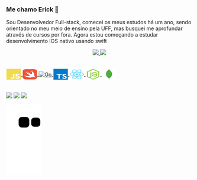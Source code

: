 ### Me chamo Erick 👋
<p>
       Sou Desenvolvedor Full-stack, comecei os meus estudos há um ano,  sendo orientado no meu meio de ensino pela UFF, mas busquei me aprofundar através de cursos por fora. Agora estou começando a estudar desenvolvimento IOS nativo usando swift
  </p>
<div align="center">
  <a href="https://github.com/ErickElc">
  <img height="160em" src="https://github-readme-stats.vercel.app/api?username=ErickElc&show_icons=true&theme=merko&include_all_commits=true&count_private=true"/>
  <img height="160em" src="https://github-readme-stats.vercel.app/api/top-langs/?username=ErickElc&layout=compact&langs_count=7&theme=merko"/>
</div>
<div class="Icon" ></br>
  </br>
   <img align="center" alt="Js" style="text-align: start;"height="30" width="40" src="https://raw.githubusercontent.com/devicons/devicon/master/icons/javascript/javascript-plain.svg">  
   <img align="center" alt="Swift" style="text-align: start;"height="30" width="40" src="https://raw.githubusercontent.com/devicons/devicon/master/icons/swift/swift-original.svg">  
   <img align="center" alt="Go" style="text-align: start;"height="30" width="40" src="https://raw.githubusercontent.com/jmnote/z-icons/master/svg/go.svg">  
   <img align="center" alt="Ts" style="text-align: start;"height="30" width="40" src="https://raw.githubusercontent.com/devicons/devicon/master/icons/typescript/typescript-plain.svg"> 
   <img align="center" alt="React" style="text-align: center;"justify="center" height="30" width="40" src="https://raw.githubusercontent.com/devicons/devicon/master/icons/react/react-original.svg">  
   <img align="center" alt="nodejs" style="text-align: start;"height="30" width="40" src="https://raw.githubusercontent.com/devicons/devicon/master/icons/nodejs/nodejs-plain.svg">
   <img align="center" alt="mongodb" style="text-align: start;"height="30" width="40" src="https://raw.githubusercontent.com/devicons/devicon/master/icons/mongodb/mongodb-plain.svg">   
   
</div>
<div> 
  </br>
 </br>
  <a href = "mailto:ericklucas@id.uff.br" align="center"><img src="https://img.shields.io/badge/-Gmail-%23333?style=for-the-badge&logo=gmail&logoColor=white" target="_blank"></a>
  <a href="https://www.linkedin.com/in/erick-nascimento-1926a8231/" align="center" ><img src="https://img.shields.io/badge/-LinkedIn-%230077B5?style=for-the-badge&logo=linkedin&logoColor=white" target="_blank"></a> 
  <a href="https://drive.google.com/file/d/1ZTKzBjlQtF3dmszqOpDRSQQCt2ymtaR2/view?usp=sharing" align="center"><img src="https://img.shields.io/badge/Currículo-blueviolet?style=for-the-badge"></a>
 
  ![Snake animation](https://github.com/ErickElc/ErickElc/blob/output/github-contribution-grid-snake.svg)
 
</div>

